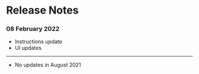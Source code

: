# Release Notes

### 08 February 2022

  - Instructions update
  - UI updates
-----------

- No updates in August 2021
